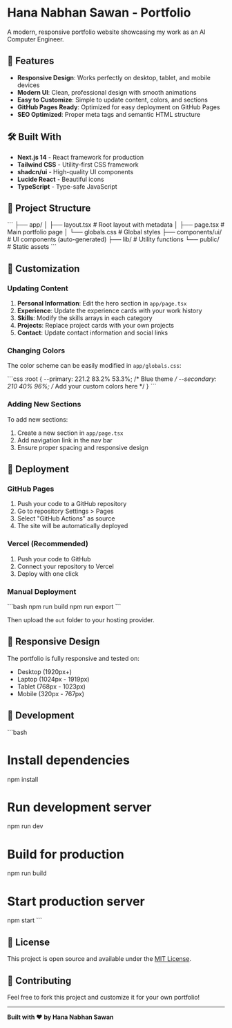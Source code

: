 # Hana Nabhan Sawan - Portfolio

A modern, responsive portfolio website showcasing my work as an AI Computer Engineer.

## 🚀 Features

- **Responsive Design**: Works perfectly on desktop, tablet, and mobile devices
- **Modern UI**: Clean, professional design with smooth animations
- **Easy to Customize**: Simple to update content, colors, and sections
- **GitHub Pages Ready**: Optimized for easy deployment on GitHub Pages
- **SEO Optimized**: Proper meta tags and semantic HTML structure

## 🛠️ Built With

- **Next.js 14** - React framework for production
- **Tailwind CSS** - Utility-first CSS framework
- **shadcn/ui** - High-quality UI components
- **Lucide React** - Beautiful icons
- **TypeScript** - Type-safe JavaScript

## 📁 Project Structure

\`\`\`
├── app/
│   ├── layout.tsx          # Root layout with metadata
│   ├── page.tsx           # Main portfolio page
│   └── globals.css        # Global styles
├── components/ui/         # UI components (auto-generated)
├── lib/                   # Utility functions
└── public/               # Static assets
\`\`\`

## 🎨 Customization

### Updating Content

1. **Personal Information**: Edit the hero section in `app/page.tsx`
2. **Experience**: Update the experience cards with your work history
3. **Skills**: Modify the skills arrays in each category
4. **Projects**: Replace project cards with your own projects
5. **Contact**: Update contact information and social links

### Changing Colors

The color scheme can be easily modified in `app/globals.css`:

\`\`\`css
:root {
  --primary: 221.2 83.2% 53.3%;     /* Blue theme */
  --secondary: 210 40% 96%;
  /* Add your custom colors here */
}
\`\`\`

### Adding New Sections

To add new sections:

1. Create a new section in `app/page.tsx`
2. Add navigation link in the nav bar
3. Ensure proper spacing and responsive design

## 🚀 Deployment

### GitHub Pages

1. Push your code to a GitHub repository
2. Go to repository Settings > Pages
3. Select "GitHub Actions" as source
4. The site will be automatically deployed

### Vercel (Recommended)

1. Push your code to GitHub
2. Connect your repository to Vercel
3. Deploy with one click

### Manual Deployment

\`\`\`bash
npm run build
npm run export
\`\`\`

Then upload the `out` folder to your hosting provider.

## 📱 Responsive Design

The portfolio is fully responsive and tested on:
- Desktop (1920px+)
- Laptop (1024px - 1919px)
- Tablet (768px - 1023px)
- Mobile (320px - 767px)

## 🔧 Development

\`\`\`bash
# Install dependencies
npm install

# Run development server
npm run dev

# Build for production
npm run build

# Start production server
npm start
\`\`\`

## 📄 License

This project is open source and available under the [MIT License](LICENSE).

## 🤝 Contributing

Feel free to fork this project and customize it for your own portfolio!

---

**Built with ❤️ by Hana Nabhan Sawan**
